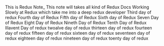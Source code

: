 This is Redux Note\_
This note will takes all kind of Redux Docs
Working Slowly at Redux which take me into a deep redux developer
Third day of redux
Fourth day of Redux
Fifth day of Redux
Sixth day of Redux
Seven Day of Redux
Eight Day of Redux
Nineth Day of Redux
Tenth Day of Redux
Illavent Day of redux
twoalve day of redux
thirteen day of redux
fourteen day of redux
fifteen day of redux
sixteen day of redux
seventeen day of redux
eighteen day of redux
nineteen day of redux
toenty day of redux
